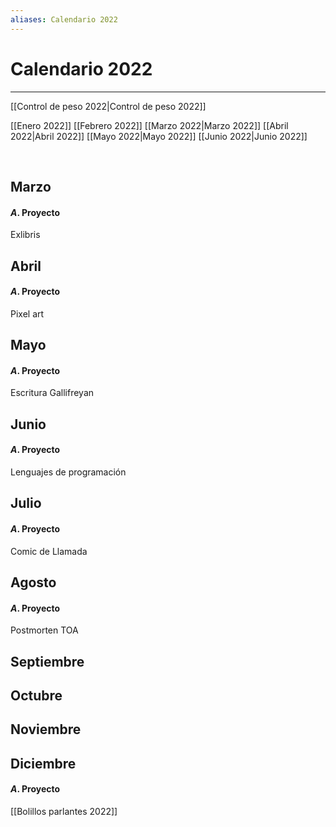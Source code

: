 ```yaml
---
aliases: Calendario 2022
---
```


# Calendario 2022
---

[[Control de peso 2022|Control de peso 2022]]

[[Enero 2022]]
[[Febrero 2022]]
[[Marzo 2022|Marzo 2022]]
[[Abril 2022|Abril 2022]]
[[Mayo 2022|Mayo 2022]]
[[Junio 2022|Junio 2022]]

&emsp;

## Marzo
#### $A$. Proyecto
Exlibris


## Abril

#### $A$. Proyecto
Pixel art



## Mayo
#### $A$. Proyecto
Escritura Gallifreyan


## Junio
#### $A$. Proyecto
Lenguajes de programación


## Julio
#### $A$. Proyecto
Comic de Llamada



## Agosto
#### $A$. Proyecto
Postmorten TOA



## Septiembre


## Octubre


## Noviembre


## Diciembre
#### $A$. Proyecto
[[Bolillos parlantes 2022]]

